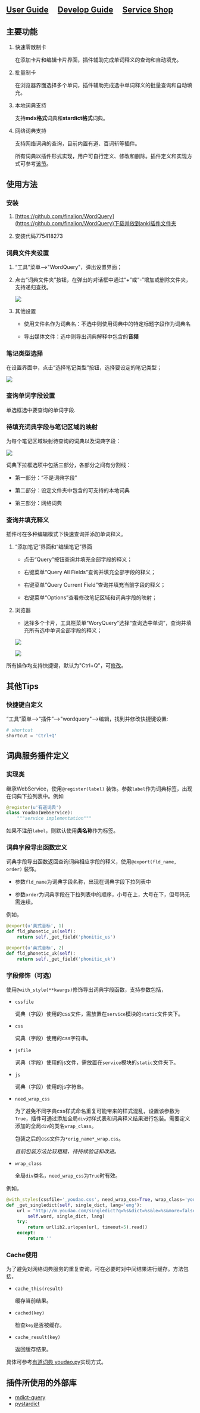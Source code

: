 ## [<u>User Guide</u>](README.md) &nbsp;&nbsp;&nbsp;&nbsp;[Develop Guide](develop.md) &nbsp;&nbsp;&nbsp;&nbsp;[Service Shop](shop.md) 


## 主要功能

1. 快速零散制卡 

   在添加卡片和编辑卡片界面，插件辅助完成单词释义的查询和自动填充。 

2. 批量制卡 

   在浏览器界面选择多个单词，插件辅助完成选中单词释义的批量查询和自动填充。 

3. 本地词典支持

   支持**mdx格式**词典和**stardict格式**词典。

4. 网络词典支持  

   支持网络词典的查询，目前内置有道、百词斩等插件。
   
   所有词典以插件形式实现，用户可自行定义、修改和删除。插件定义和实现方式可参考[该节](#词典服务插件定义)。



## 使用方法

### 安装

1. [https://github.com/finalion/WordQuery](https://github.com/finalion/WordQuery)下载并放到anki插件文件夹

2. 安装代码775418273

### 词典文件夹设置

1. “工具”菜单-->"WordQuery"，弹出设置界面；

2. 点击“词典文件夹”按钮，在弹出的对话框中通过“+”或“-”增加或删除文件夹，支持递归查找。

    ![](screenshots/add_dict_folders.png)

3. 其他设置    

   - 使用文件名作为词典名：不选中则使用词典中的特定标题字段作为词典名
   
   - 导出媒体文件：选中则导出词典解释中包含的**音频**


### 笔记类型选择

在设置界面中，点击“选择笔记类型”按钮，选择要设定的笔记类型；   

![](screenshots/note_type.png)


### 查询单词字段设置

单选框选中要查询的单词字段.


### 待填充词典字段与笔记区域的映射

为每个笔记区域映射待查询的词典以及词典字段：   

![](screenshots/dicts.png)

词典下拉框选项中包括三部分，各部分之间有分割线：

- 第一部分：“不是词典字段”

- 第二部分：设定文件夹中包含的可支持的本地词典

- 第三部分：网络词典


### 查询并填充释义
    
插件可在多种编辑模式下快速查询并添加单词释义。   

1. “添加笔记”界面和“编辑笔记”界面

    - 点击“Query”按钮查询并填充全部字段的释义；

    - 右键菜单“Query All Fields”查询并填充全部字段的释义；

    - 右键菜单“Query Current Field”查询并填充当前字段的释义；

    - 右键菜单“Options”查看修改笔记区域和词典字段的映射；

2. 浏览器

    - 选择多个卡片，工具栏菜单“WoryQuery”选择“查询选中单词”，查询并填充所有选中单词全部字段的释义；

    ![](screenshots/editor.png)

    ![](screenshots/browser.png)

所有操作均支持快捷键，默认为"Ctrl+Q"，可[修改](#快捷键自定义)。


## 其他Tips

### 快捷键自定义

“工具”菜单-->“插件”-->"wordquery"-->编辑，找到并修改快捷键设置:

```python
# shortcut
shortcut = 'Ctrl+Q'
```


## 词典服务插件定义

### 实现类

继承WebService，使用```@register(label)``` 装饰。参数```label```作为词典标签，出现在词典下拉列表中。例如
```python
@register(u'有道词典')
class Youdao(WebService):
    """service implementation"""
```
如果不注册```label```，则默认使用**类名称**作为标签。

### 词典字段导出函数定义

词典字段导出函数返回查询词典相应字段的释义，使用```@export(fld_name, order)``` 装饰。

- 参数```fld_name```为词典字段名称，出现在词典字段下拉列表中

- 参数```order```为词典字段在下拉列表中的顺序，小号在上，大号在下，但号码无需连续。

例如，
```python
@export(u'美式音标', 1)
def fld_phonetic_us(self):
    return self._get_field('phonitic_us')

@export(u'英式音标', 2)
def fld_phonetic_uk(self):
    return self._get_field('phonitic_uk')
```

### 字段修饰（可选）

使用```@with_style(**kwargs)```修饰导出词典字段函数，支持参数包括，

- ```cssfile```

    词典（字段）使用的css文件，需放置在```service```模块的```static```文件夹下。

- ```css```

    词典（字段）使用的css字符串。

- ```jsfile```

    词典（字段）使用的js文件，需放置在```service```模块的```static```文件夹下。

- ```js```

    词典（字段）使用的js字符串。

- ```need_wrap_css```

    为了避免不同字典css样式命名重复可能带来的样式混乱，设置该参数为```True```，插件可通过添加全局```div```对样式表和词典释义结果进行包装。需要定义添加的全局```div```的类名```wrap_class```。

    包装之后的css文件为```*orig_name*_wrap.css```。

    *目前包装方法比较粗糙，待持续验证和改进。*

- ```wrap_class```

    全局```div```类名，```need_wrap_css```为```True```时有效。

例如，
```python
@with_styles(cssfile='_youdao.css', need_wrap_css=True, wrap_class='youdao')
def _get_singledict(self, single_dict, lang='eng'):
    url = "http://m.youdao.com/singledict?q=%s&dict=%s&le=%s&more=false" % (
        self.word, single_dict, lang)
    try:
        return urllib2.urlopen(url, timeout=5).read()
    except:
        return ''
```

### Cache使用

为了避免对网络词典服务的重复查询，可在必要时对中间结果进行缓存。方法包括，

- ```cache_this(result)```

    缓存当前结果。

- ```cached(key)```
    
    检查```key```是否被缓存。

- ```cache_result(key)```
        
    返回缓存结果。

具体可参考[有道词典 youdao.py](wquery/service/youdao.py)实现方式。    


## 插件所使用的外部库

- [mdict-query](https://github.com/mmjang/mdict-query)
- [pystardict](https://github.com/lig/pystardict)

